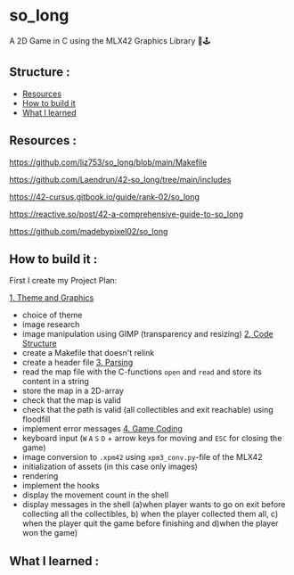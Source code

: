 # so_long
A 2D Game in C using the MLX42 Graphics Library  👾🕹️

## Structure :
* [Resources](#resources)
* [How to build it](#how-to-build-it)
* [What I learned](#what-i-learned)

## Resources :  

https://github.com/liz753/so_long/blob/main/Makefile

https://github.com/Laendrun/42-so_long/tree/main/includes  

https://42-cursus.gitbook.io/guide/rank-02/so_long  

https://reactive.so/post/42-a-comprehensive-guide-to-so_long  

https://github.com/madebypixel02/so_long

## How to build it :  

First I create my Project Plan:  

<ins>1. Theme and Graphics</ins>
*   choice of theme 
*   image research 
*   image manipulation using GIMP (transparency and resizing)
<ins>2. Code Structure</ins>
*   create a Makefile that doesn't relink
*   create a header file 
<ins>3. Parsing</ins>
*   read the map file with the C-functions ``open`` and ``read`` and store its content in a string
*   store the map in a 2D-array
*   check that the map is valid
*   check that the path is valid (all collectibles and exit reachable) using floodfill
*   implement error messages
<ins>4. Game Coding</ins>
*   keyboard input (``W`` ``A`` ``S`` ``D`` + arrow keys for moving and ``ESC`` for closing the game)
*   image conversion to ``.xpm42`` using ``xpm3_conv.py``-file of the MLX42
*   initialization of assets (in this case only images)
*   rendering 
*   implement the hooks
*   display the movement count in the shell
*   display messages in the shell (a)when player wants to go on exit before collecting all the collectibles, b) when the player collected them all, c) when     the player quit the game before finishing and d)when the player won the game)

## What I learned : 

